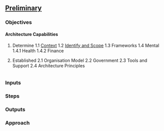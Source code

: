 

## [Preliminary](index.html)



### Objectives

#### Architecture Capabilities

1. Determine
    1.1 [Context](context.html)
    1.2 [Identify and Scope](scope.html)
    1.3 Frameworks
    1.4 Mental
      1.4.1 Health
      1.4.2 Finance



   

2. Established
    2.1 Organisation Model
    2.2 Government
    2.3 Tools and Support
    2.4 Architecture Principles
    
``` markdown

```

### Inputs


### Steps

### Outputs

### Approach

